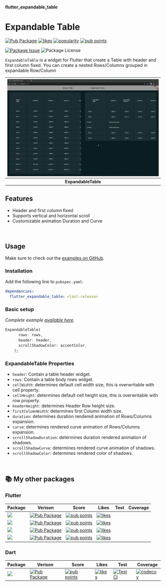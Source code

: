 #### flutter_expandable_table
# Expandable Table
[![Pub Package](https://img.shields.io/pub/v/flutter_expandable_table.svg?style=flat-square)](https://pub.dartlang.org/packages/flutter_expandable_table)
[![likes](https://badges.bar/flutter_expandable_table/likes)](https://pub.dev/packages/flutter_expandable_table/score)
[![popularity](https://badges.bar/flutter_expandable_table/popularity)](https://pub.dev/packages/flutter_expandable_table/score)
[![pub points](https://badges.bar/flutter_expandable_table/pub%20points)](https://pub.dev/packages/flutter_expandable_table/score)

 [![Package Issue](https://img.shields.io/github/issues/rickypid/flutter_expandable_table)](https://github.com/rickypid/flutter_expandable_table/issues)
![Package License](https://img.shields.io/github/license/rickypid/flutter_expandable_table)

`ExpandableTable` is a widget for Flutter that create a Table with header and first column fixed. You can create a nested Rows/Columns grouped in expandable Row/Column

| ![Image](https://github.com/rickypid/flutter_expandable_table/blob/master/doc/.media/example.gif?raw=true) |
| :------------: |
| **ExpandableTable** |

## Features
* Header and first column fixed
* Supports vertical and horizontal scroll
* Customizable animation Duration and Curve

&nbsp;

## Usage
Make sure to check out the [examples on GitHub](https://github.com/rickypid/flutter_expandable_table/tree/master/example).

### Installation
Add the following line to `pubspec.yaml`:
```yaml
dependencies:
  flutter_expandable_table: <last-release>
```

### Basic setup
*Complete example [available here](https://github.com/rickypid/flutter_expandable_table/blob/master/example/lib/main.dart).*

```dart
ExpandableTable(
      rows: rows,
      header: header,
      scrollShadowColor: accentColor,
    );
```

### ExpandableTable Properties
* `header`: Contain a table header widget.
* `rows`: Contain a table body rows widget.
* `cellWidth`: determines default cell width size, this is overwritable with cell property.
* `cellHeight`: determines default cell height size, this is overwritable with row property.
* `headerHeight`: determines Header Row height size.
* `firstColumnWidth`: determines first Column width size.
* `duration`: determines duration rendered animation of Rows/Columns expansion.
* `curve`: determines rendered curve animation of Rows/Columns expansion.
* `scrollShadowDuration`: determines duration rendered animation of shadows.
* `scrollShadowCurve`: determines rendered curve animation of shadows.
* `scrollShadowColor`: determines rendered color of shadows.

&nbsp;

## 📚 My other packages

### Flutter

| Package | Verison | Score | Likes | Test | Coverage |
|--|--|--|--|--|--|
| [![](https://img.shields.io/static/v1?label=flutter&message=flutter_expandable_table&color=red??style=for-the-badge&logo=GitHub)](https://github.com/rickypid/flutter_expandable_table) | [![Pub Package](https://img.shields.io/pub/v/flutter_expandable_table.svg?style=flat-square)](https://pub.dartlang.org/packages/flutter_expandable_table) | [![pub points](https://badges.bar/flutter_expandable_table/pub%20points)](https://pub.dev/packages/flutter_expandable_table/score) | [![likes](https://badges.bar/flutter_expandable_table/likes)](https://pub.dev/packages/flutter_expandable_table/score) |  |  |
| [![](https://img.shields.io/static/v1?label=flutter&message=widget_tree_depth_counter&color=red??style=for-the-badge&logo=GitHub)](https://github.com/rickypid/widget_tree_depth_counter) | [![Pub Package](https://img.shields.io/pub/v/widget_tree_depth_counter.svg?style=flat-square)](https://pub.dartlang.org/packages/widget_tree_depth_counter) | [![pub points](https://badges.bar/widget_tree_depth_counter/pub%20points)](https://pub.dev/packages/widget_tree_depth_counter/score) | [![likes](https://badges.bar/widget_tree_depth_counter/likes)](https://pub.dev/packages/widget_tree_depth_counter/score) |  |  |
| [![](https://img.shields.io/static/v1?label=flutter&message=flutter_scroll_shadow&color=red??style=for-the-badge&logo=GitHub)](https://github.com/rickypid/flutter_scroll_shadow) | [![Pub Package](https://img.shields.io/pub/v/flutter_scroll_shadow.svg?style=flat-square)](https://pub.dartlang.org/packages/flutter_scroll_shadow) | [![pub points](https://badges.bar/flutter_scroll_shadow/pub%20points)](https://pub.dev/packages/flutter_scroll_shadow/score) | [![likes](https://badges.bar/flutter_scroll_shadow/likes)](https://pub.dev/packages/flutter_scroll_shadow/score) |  |  |
| [![](https://img.shields.io/static/v1?label=flutter&message=flutter_bargraph&color=red??style=for-the-badge&logo=GitHub)](https://github.com/rickypid/flutter_bargraph) | [![Pub Package](https://img.shields.io/pub/v/flutter_bargraph.svg?style=flat-square)](https://pub.dartlang.org/packages/flutter_bargraph) | [![pub points](https://badges.bar/flutter_bargraph/pub%20points)](https://pub.dev/packages/flutter_bargraph/score) | [![likes](https://badges.bar/flutter_bargraph/likes)](https://pub.dev/packages/flutter_bargraph/score) |  |  |


### Dart

| Package | Verison | Score | Likes | Test | Coverage |
|--|--|--|--|--|--|
| [![](https://img.shields.io/static/v1?label=dart&message=cowsay&color=red??style=for-the-badge&logo=GitHub)](https://github.com/rickypid/cowsay) | [![Pub Package](https://img.shields.io/pub/v/cowsay.svg?style=flat-square)](https://pub.dartlang.org/packages/cowsay) | [![pub points](https://badges.bar/cowsay/pub%20points)](https://pub.dev/packages/cowsay/score) | [![likes](https://badges.bar/cowsay/likes)](https://pub.dev/packages/cowsay/score) | [![Test CI](https://github.com/rickypid/cowsay/actions/workflows/test.yml/badge.svg)](https://github.com/rickypid/cowsay/actions/workflows/test.yml) | [![codecov](https://codecov.io/gh/rickypid/cowsay/branch/master/graph/badge.svg?token=Z65KEB9SAX)](https://codecov.io/gh/rickypid/cowsay) |